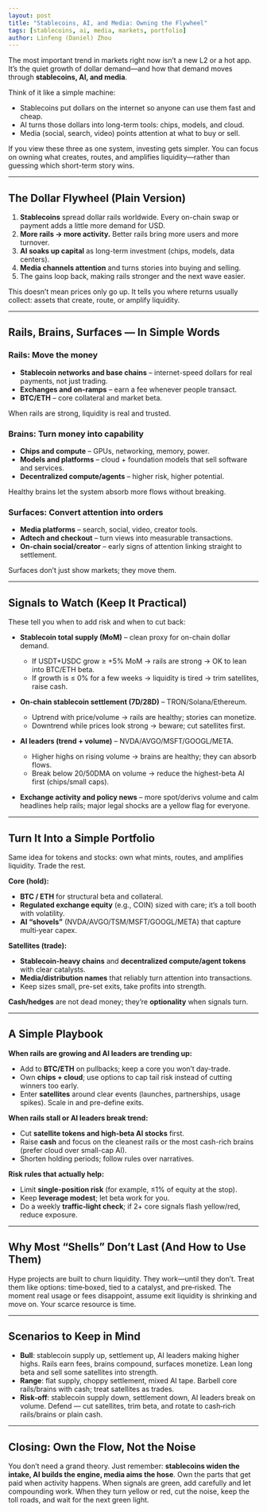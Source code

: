 ```yaml
---
layout: post
title: "Stablecoins, AI, and Media: Owning the Flywheel"
tags: [stablecoins, ai, media, markets, portfolio]
author: Linfeng (Daniel) Zhou
---
```


The most important trend in markets right now isn’t a new L2 or a hot app. It’s the quiet growth of dollar demand—and how that demand moves through **stablecoins, AI, and media**.

Think of it like a simple machine:
- Stablecoins put dollars on the internet so anyone can use them fast and cheap.
- AI turns those dollars into long-term tools: chips, models, and cloud.
- Media (social, search, video) points attention at what to buy or sell.

If you view these three as one system, investing gets simpler. You can focus on owning what creates, routes, and amplifies liquidity—rather than guessing which short-term story wins.

---

## The Dollar Flywheel (Plain Version)

1. **Stablecoins** spread dollar rails worldwide. Every on-chain swap or payment adds a little more demand for USD.
2. **More rails → more activity.** Better rails bring more users and more turnover.
3. **AI soaks up capital** as long-term investment (chips, models, data centers).
4. **Media channels attention** and turns stories into buying and selling.
5. The gains loop back, making rails stronger and the next wave easier.

This doesn’t mean prices only go up. It tells you where returns usually collect: assets that create, route, or amplify liquidity.

---

## Rails, Brains, Surfaces — In Simple Words

### Rails: Move the money

* **Stablecoin networks and base chains** – internet-speed dollars for real payments, not just trading.
* **Exchanges and on-ramps** – earn a fee whenever people transact.
* **BTC/ETH** – core collateral and market beta.

When rails are strong, liquidity is real and trusted.

### Brains: Turn money into capability

* **Chips and compute** – GPUs, networking, memory, power.
* **Models and platforms** – cloud + foundation models that sell software and services.
* **Decentralized compute/agents** – higher risk, higher potential.

Healthy brains let the system absorb more flows without breaking.

### Surfaces: Convert attention into orders

* **Media platforms** – search, social, video, creator tools.
* **Adtech and checkout** – turn views into measurable transactions.
* **On-chain social/creator** – early signs of attention linking straight to settlement.

Surfaces don’t just show markets; they move them.

---

## Signals to Watch (Keep It Practical)

These tell you when to add risk and when to cut back:

- **Stablecoin total supply (MoM)** – clean proxy for on-chain dollar demand.
  - If USDT+USDC grow ≥ +5% MoM → rails are strong → OK to lean into BTC/ETH beta.
  - If growth is ≤ 0% for a few weeks → liquidity is tired → trim satellites, raise cash.

- **On-chain stablecoin settlement (7D/28D)** – TRON/Solana/Ethereum.
  - Uptrend with price/volume → rails are healthy; stories can monetize.
  - Downtrend while prices look strong → beware; cut satellites first.

- **AI leaders (trend + volume)** – NVDA/AVGO/MSFT/GOOGL/META.
  - Higher highs on rising volume → brains are healthy; they can absorb flows.
  - Break below 20/50DMA on volume → reduce the highest-beta AI first (chips/small caps).

- **Exchange activity and policy news** – more spot/derivs volume and calm headlines help rails; major legal shocks are a yellow flag for everyone.

---

## Turn It Into a Simple Portfolio

Same idea for tokens and stocks: own what mints, routes, and amplifies liquidity. Trade the rest.

**Core (hold):**
- **BTC / ETH** for structural beta and collateral.
- **Regulated exchange equity** (e.g., COIN) sized with care; it’s a toll booth with volatility.
- **AI “shovels”** (NVDA/AVGO/TSM/MSFT/GOOGL/META) that capture multi‑year capex.

**Satellites (trade):**
- **Stablecoin-heavy chains** and **decentralized compute/agent tokens** with clear catalysts.
- **Media/distribution names** that reliably turn attention into transactions.
- Keep sizes small, pre-set exits, take profits into strength.

**Cash/hedges** are not dead money; they’re **optionality** when signals turn.

---

## A Simple Playbook

**When rails are growing and AI leaders are trending up:**
- Add to **BTC/ETH** on pullbacks; keep a core you won’t day-trade.
- Own **chips + cloud**; use options to cap tail risk instead of cutting winners too early.
- Enter **satellites** around clear events (launches, partnerships, usage spikes). Scale in and pre-define exits.

**When rails stall or AI leaders break trend:**
- Cut **satellite tokens and high‑beta AI stocks** first.
- Raise **cash** and focus on the cleanest rails or the most cash-rich brains (prefer cloud over small-cap AI).
- Shorten holding periods; follow rules over narratives.

**Risk rules that actually help:**
- Limit **single-position risk** (for example, ≤1% of equity at the stop).
- Keep **leverage modest**; let beta work for you.
- Do a weekly **traffic‑light check**; if 2+ core signals flash yellow/red, reduce exposure.

---

## Why Most “Shells” Don’t Last (And How to Use Them)

Hype projects are built to churn liquidity. They work—until they don’t. Treat them like options: time‑boxed, tied to a catalyst, and pre‑risked. The moment real usage or fees disappoint, assume exit liquidity is shrinking and move on. Your scarce resource is time.

---

## Scenarios to Keep in Mind

- **Bull**: stablecoin supply up, settlement up, AI leaders making higher highs. Rails earn fees, brains compound, surfaces monetize. Lean long beta and sell some satellites into strength.
- **Range**: flat supply, choppy settlement, mixed AI tape. Barbell core rails/brains with cash; treat satellites as trades.
- **Risk‑off**: stablecoin supply down, settlement down, AI leaders break on volume. Defend — cut satellites, trim beta, and rotate to cash‑rich rails/brains or plain cash.

---

## Closing: Own the Flow, Not the Noise

You don’t need a grand theory. Just remember: **stablecoins widen the intake, AI builds the engine, media aims the hose**. Own the parts that get paid when activity happens. When signals are green, add carefully and let compounding work. When they turn yellow or red, cut the noise, keep the toll roads, and wait for the next green light.


